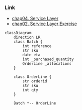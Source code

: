 ### Link
- [chap04. Service Layer](https://github.com/cosmicpython/code/tree/chapter_04_service_layer)
- [chap02. Service Layer Exercise](https://github.com/cosmicpython/code/tree/chapter_02_repository_exercise)

```mermaid
classDiagram
	direction LR
	class Batch {
		int reference
		str sku
		date eta
		int _purchased_quantity
		OrderLine _allocations
	}

	class OrderLine {
		str orderid
		str sku
		int qty
	}

	Batch *-- OrderLine
```